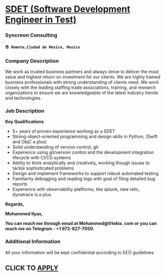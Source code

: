 # [SDET (Software Development Engineer in Test)](https://www.remotewlb.com/apply/sdet-software-development-engineer-in-test-108682)  
### Syncreon Consulting  
#### `🌎 Remote,Ciudad de México, Mexico`  

### **Company Description**

We work as trusted business partners and always strive to deliver the most value and highest return on investment for our clients. We are highly trained business professionals with strong understanding of clients need. We work closely with the leading staffing trade associations, training, and research organizations to ensure we are knowledgeable of the latest industry trends and technologies.

###  **Job Description**

 **Key Qualifications**

  * 5+ years of proven experience working as a SDET
  * Strong object-oriented programming and design skills in Python, (Swift and ObjC a plus)
  * Solid understanding of version control, git
  * Experience using git/version control and the development integration lifecycle with CI/CD systems
  * Ability to think analytically and creatively, working though issues to tackle sophisticated problems
  * Design and implement frameworks to support robust automated testing
  * Familiarity debugging and reading logs with goal of filing detailed bug reports
  * Experience with observability platforms, like splunk, new relic, dynatrace is a plus

 **Regards,**

 **Mohammed Ilyas,**

 **You can reach me through email at Mohammed@Vtekis. com or you can reach me on Telegram - +1 972-827-7050.**

###  **Additional Information**

All your information will be kept confidential according to EEO guidelines.

  
## CLICK TO [APPLY](https://www.remotewlb.com/apply/sdet-software-development-engineer-in-test-108682)

